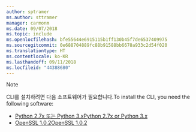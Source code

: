 ```yaml
---
author: sptramer
ms.author: sttramer
manager: carmonm
ms.date: 09/07/2018
ms.topic: include
ms.openlocfilehash: bfe55644e6915115b1ff130b45f7de6537409975
ms.sourcegitcommit: 0e688704889fc88b91588bb6678a933c2d54f020
ms.translationtype: HT
ms.contentlocale: ko-KR
ms.lasthandoff: 09/11/2018
ms.locfileid: "44388680"
---
```

> [!NOTE]
> <span data-ttu-id="817ab-101">CLI를 설치하려면 다음 소프트웨어가 필요합니다.</span><span class="sxs-lookup"><span data-stu-id="817ab-101">To install the CLI, you need the following software:</span></span>
>
> * [<span data-ttu-id="817ab-102">Python 2.7x 또는 Python 3.x</span><span class="sxs-lookup"><span data-stu-id="817ab-102">Python 2.7x or Python 3.x</span></span>](https://www.python.org/downloads/)
> * [<span data-ttu-id="817ab-103">OpenSSL 1.0.2</span><span class="sxs-lookup"><span data-stu-id="817ab-103">OpenSSL 1.0.2</span></span>](https://www.openssl.org/source/)
